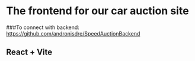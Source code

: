 # The frontend for our car auction site

###To connect with backend: https://github.com/andronisdre/SpeedAuctionBackend

## React + Vite
